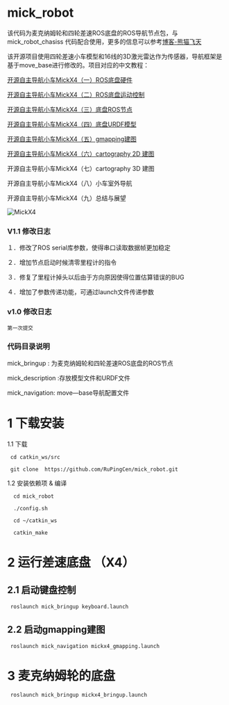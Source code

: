 # mick_robot

该代码为麦克纳姆轮和四轮差速ROS底盘的ROS导航节点包，与 mick_robot_chasiss 代码配合使用，更多的信息可以参考[博客-熊猫飞天](https://blog.csdn.net/crp997576280)

该开源项目使用四轮差速小车模型和16线的3D激光雷达作为传感器，导航框架是基于move_base进行修改的。项目对应的中文教程：

[开源自主导航小车MickX4（一）ROS底盘硬件](https://blog.csdn.net/crp997576280/article/details/108290182)

[开源自主导航小车MickX4（二）ROS底盘运动控制](https://blog.csdn.net/crp997576280/article/details/108475154)

[开源自主导航小车MickX4（三）底盘ROS节点](https://blog.csdn.net/crp997576280/article/details/108567732)

[开源自主导航小车MickX4（四）底盘URDF模型](https://blog.csdn.net/crp997576280/article/details/109685109)

[开源自主导航小车MickX4（五）gmapping建图](https://blog.csdn.net/crp997576280/article/details/109685462)

[开源自主导航小车MickX4（六）cartography 2D 建图](https://blog.csdn.net/crp997576280/article/details/109685590)

开源自主导航小车MickX4（七）cartography 3D 建图

开源自主导航小车MickX4（八）小车室外导航

开源自主导航小车MickX4（九）总结与展望

![MickX4](https://github.com/RuPingCen/mick_robot_chasiss/raw/master/Reference/mickx4.png)

### V1.1 修改日志
  １．修改了ROS serial库参数，使得串口读取数据帧更加稳定
  
  ２．增加节点启动时候清零里程计的指令
  
  ３．修复了里程计掉头以后由于方向原因使得位置估算错误的BUG
  
  ４．增加了参数传递功能，可通过launch文件传递参数
  
### v1.0 修改日志
    
    第一次提交

### 代码目录说明

mick_bringup : 为麦克纳姆轮和四轮差速ROS底盘的ROS节点

mick_description :存放模型文件和URDF文件

mick_navigation: move—base导航配置文件
  
# 1 下载安装
 1.1 下载 
 ```
  cd catkin_ws/src

  git clone  https://github.com/RuPingCen/mick_robot.git
```
1.2 安装依赖项 & 编译
```
  cd mick_robot
  
  ./config.sh
  
  cd ~/catkin_ws
  
  catkin_make
```
 
# 2 运行差速底盘 （X4）

## 2.1 启动键盘控制

 ```
  roslaunch mick_bringup keyboard.launch
```
## 2.2 启动gmapping建图

 ```
  roslaunch mick_navigation mickx4_gmapping.launch
```
# 3 麦克纳姆轮的底盘 

 ```
  roslaunch mick_bringup mickx4_bringup.launch
```

